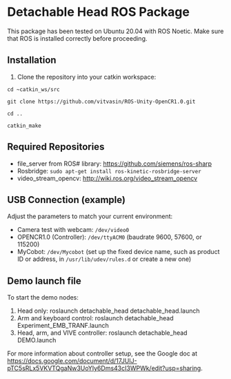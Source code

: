 # Detachable Head ROS Package
This package has been tested on Ubuntu 20.04 with ROS Noetic. 
Make sure that ROS is installed correctly before proceeding.


## Installation
1. Clone the repository into your catkin workspace:
```
cd ~catkin_ws/src

git clone https://github.com/vitvasin/ROS-Unity-OpenCR1.0.git

cd ..

catkin_make

```
## Required Repositories
 - file_server from ROS# library: https://github.com/siemens/ros-sharp
 - Rosbridge: `sudo apt-get install ros-kinetic-rosbridge-server`
 - video_stream_opencv: http://wiki.ros.org/video_stream_opencv

## USB Connection (example)
Adjust the parameters to match your current environment:

 - Camera test with webcam: `/dev/video0`
 - OPENCR1.0 (Controller): `/dev/ttyACM0` (baudrate 9600, 57600, or 115200)
 - MyCobot: `/dev/Mycobot` (set up the fixed device name, such as product ID or address, in `/usr/lib/udev/rules.d` or create a new one)

## Demo launch file
To start the demo nodes:

1. Head only: roslaunch detachable_head detachable_head.launch
2. Arm and keyboard control: roslaunch detachable_head Experiment_EMB_TRANF.launch
3. Head, arm, and VIVE controller: roslaunch detachable_head DEMO.launch

For more information about controller setup, see the Google doc at
https://docs.google.com/document/d/17JUlJ-pTC5sRLx5VKVTQgaNw3UoYIy6Dms43cI3WPWk/edit?usp=sharing.
